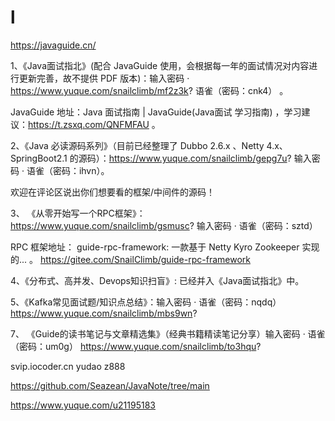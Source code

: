 # l

https://javaguide.cn/

1、《Java面试指北》(配合 JavaGuide 使用，会根据每一年的面试情况对内容进行更新完善，故不提供 PDF 版本)：输入密码 ·
https://www.yuque.com/snailclimb/mf2z3k?
语雀（密码：cnk4） 。 

JavaGuide 地址：Java 面试指南 | JavaGuide(Java面试 学习指南) ，学习建议：https://t.zsxq.com/QNFMFAU 。

2、《Java 必读源码系列》（目前已经整理了 Dubbo 2.6.x 、Netty 4.x、SpringBoot2.1 的源码）：https://www.yuque.com/snailclimb/gepg7u? 输入密码 · 语雀（密码：ihvn）。

欢迎在评论区说出你们想要看的框架/中间件的源码！

3、 《从零开始写一个RPC框架》：https://www.yuque.com/snailclimb/gsmusc? 输入密码 · 语雀（密码：sztd）

RPC 框架地址： guide-rpc-framework: 一款基于 Netty Kyro Zookeeper 实现的... 。 https://gitee.com/SnailClimb/guide-rpc-framework

4、《分布式、高并发、Devops知识扫盲》: 已经并入《Java面试指北》中。

5、《Kafka常见面试题/知识点总结》：输入密码 · 语雀（密码：nqdq） https://www.yuque.com/snailclimb/mbs9wn?

7、 《Guide的读书笔记与文章精选集》（经典书籍精读笔记分享）输入密码 · 语雀（密码：um0g） https://www.yuque.com/snailclimb/to3hqu?

svip.iocoder.cn
yudao
z888

https://github.com/Seazean/JavaNote/tree/main

https://www.yuque.com/u21195183
